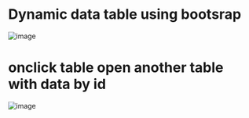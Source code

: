 # Dynamic data table using bootsrap 
![image](https://user-images.githubusercontent.com/68500915/202391515-15b3318d-1c83-4952-8537-cf77117b288a.png)
# onclick table open another table with data by id
![image](https://user-images.githubusercontent.com/68500915/202391590-7057ac65-6fd4-4b92-a248-364e31bf4b95.png)
